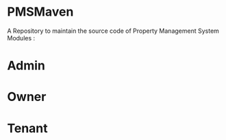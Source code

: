 # PMSMaven
A Repository to maintain the source code of Property Management System
Modules :
# Admin
# Owner
# Tenant
